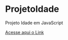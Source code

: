 # ProjetoIdade
Projeto Idade em JavaScript

<a href="https://larissasarmento.github.io/ProjetoIdade/modelo.html">Acesse aqui o Link</a>